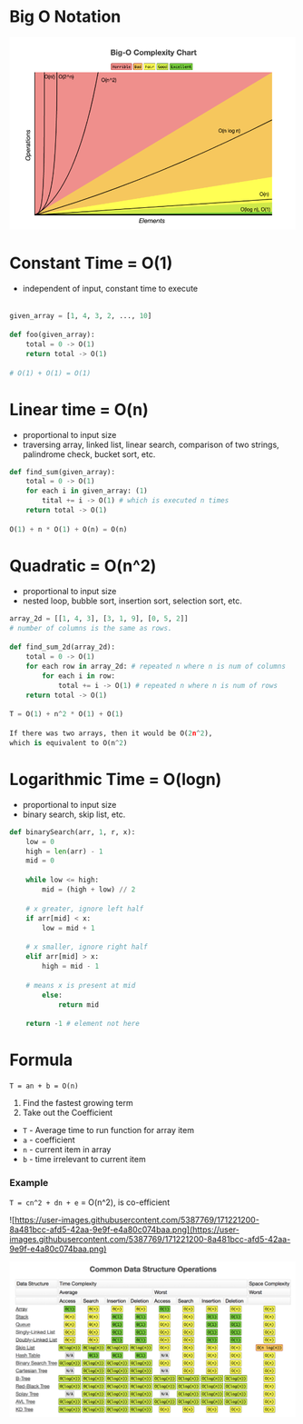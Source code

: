 # Big O Notation

![Untitled](Big%20O%20Notation%20ca12154c0aca49bfa69f950c634803bf/Untitled.png)

# Constant Time = O(1)

- independent of input, constant time to execute

```python

given_array = [1, 4, 3, 2, ..., 10]

def foo(given_array):
	total = 0 -> O(1)
	return total -> O(1)

# O(1) + O(1) = O(1)
```

# Linear time = O(n)

- proportional to input size
- traversing array, linked list, linear search, comparison of two strings, palindrome check, bucket sort, etc.

```python
def find_sum(given_array):
	total = 0 -> O(1)
	for each i in given_array: (1)
		tital += i -> O(1) # which is executed n times
	return total -> O(1)

O(1) + n * O(1) + O(n) = O(n)
```

# Quadratic = O(n^2)

- proportional to input size
- nested loop, bubble sort, insertion sort, selection sort, etc.

```python
array_2d = [[1, 4, 3], [3, 1, 9], [0, 5, 2]]
# number of columns is the same as rows.

def find_sum_2d(array_2d):
	total = 0 -> O(1)
	for each row in array_2d: # repeated n where n is num of columns
		for each i in row: 
			total += i -> O(1) # repeated n where n is num of rows
	return total -> O(1)

T = O(1) + n^2 * O(1) + O(1)

If there was two arrays, then it would be O(2n^2),
which is equivalent to O(n^2)
```

# Logarithmic Time = O(logn)

- proportional to input size
- binary search, skip list, etc.

```python
def binarySearch(arr, 1, r, x):
	low = 0
	high = len(arr) - 1
	mid = 0

	while low <= high:
		mid = (high + low) // 2
		
	# x greater, ignore left half
	if arr[mid] < x:
		low = mid + 1
	
	# x smaller, ignore right half
	elif arr[mid] > x:
		high = mid - 1
		
	# means x is present at mid
		else:
			return mid

	return -1 # element not here
```

# Formula

`T = an + b = O(n)`

1. Find the fastest growing term
2. Take out the Coefficient
- `T` - Average time to run function for array item
- `a` - coefficient
- `n` - current item in array
- `b` - time irrelevant to current item

### Example

`T = cn^2 + dn + e` = O(n^2), is co-efficient

![https://user-images.githubusercontent.com/5387769/171221200-8a481bcc-afd5-42aa-9e9f-e4a80c074baa.png](https://user-images.githubusercontent.com/5387769/171221200-8a481bcc-afd5-42aa-9e9f-e4a80c074baa.png)

![Untitled](Big%20O%20Notation%20ca12154c0aca49bfa69f950c634803bf/Untitled%201.png)
